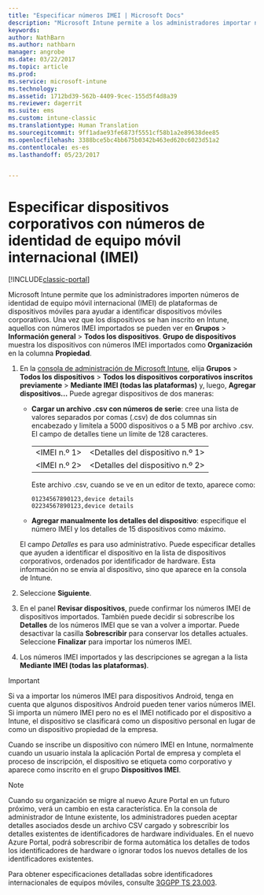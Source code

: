```yaml
---
title: "Especificar números IMEI | Microsoft Docs"
description: "Microsoft Intune permite a los administradores importar números IMEI de plataformas de dispositivos móviles para ayudar a identificar dispositivos móviles corporativos"
keywords: 
author: NathBarn
ms.author: nathbarn
manager: angrobe
ms.date: 03/22/2017
ms.topic: article
ms.prod: 
ms.service: microsoft-intune
ms.technology: 
ms.assetid: 1712bd39-562b-4409-9cec-155d5f4d8a39
ms.reviewer: dagerrit
ms.suite: ems
ms.custom: intune-classic
ms.translationtype: Human Translation
ms.sourcegitcommit: 9ff1adae93fe6873f5551cf58b1a2e89638dee85
ms.openlocfilehash: 3388bce5bc4bb675b0342b463ed620c6023d51a2
ms.contentlocale: es-es
ms.lasthandoff: 05/23/2017


---
```


# <a name="specify-corporate-owned-devices-with-international-mobile-equipment-identity-imei-numbers"></a>Especificar dispositivos corporativos con números de identidad de equipo móvil internacional (IMEI)

[!INCLUDE[classic-portal](../includes/classic-portal.md)]

Microsoft Intune permite que los administradores importen números de identidad de equipo móvil internacional (IMEI) de plataformas de dispositivos móviles para ayudar a identificar dispositivos móviles corporativos. Una vez que los dispositivos se han inscrito en Intune, aquellos con números IMEI importados se pueden ver en **Grupos** > **Información general** > **Todos los dispositivos**. **Grupo de dispositivos** muestra los dispositivos con números IMEI importados como **Organización** en la columna **Propiedad**.

1. En la [consola de administración de Microsoft Intune](https://manage.microsoft.com), elija **Grupos** &gt; **Todos los dispositivos** &gt; **Todos los dispositivos corporativos inscritos previamente** &gt; **Mediante IMEI (todas las plataformas)** y, luego, **Agregar dispositivos...** Puede agregar dispositivos de dos maneras:

    -   **Cargar un archivo .csv con números de serie**: cree una lista de valores separados por comas (.csv) de dos columnas sin encabezado y limítela a 5000 dispositivos o a 5 MB por archivo .csv. El campo de detalles tiene un límite de 128 caracteres. 

        |||
        |-|-|
        |&lt;IMEI n.º 1&gt;|&lt;Detalles del dispositivo n.º 1&gt;|
        |&lt;IMEI n.º 2&gt;|&lt;Detalles del dispositivo n.º 2&gt;|
        Este archivo .csv, cuando se ve en un editor de texto, aparece como:

        ```
        01234567890123,device details
        02234567890123,device details
        ```

    -   **Agregar manualmente los detalles del dispositivo**: especifique el número IMEI y los detalles de 15 dispositivos como máximo.

   El campo *Detalles* es para uso administrativo. Puede especificar detalles que ayuden a identificar el dispositivo en la lista de dispositivos corporativos, ordenados por identificador de hardware. Esta información no se envía al dispositivo, sino que aparece en la consola de Intune.

2.   Seleccione **Siguiente**.
3.  En el panel **Revisar dispositivos**, puede confirmar los números IMEI de dispositivos importados. También puede decidir si sobrescribe los **Detalles** de los números IMEI que se van a volver a importar. Puede desactivar la casilla **Sobrescribir** para conservar los detalles actuales. Seleccione **Finalizar** para importar los números IMEI.
4.  Los números IMEI importados y las descripciones se agregan a la lista **Mediante IMEI (todas las plataformas)**.

> [!IMPORTANT]
> Si va a importar los números IMEI para dispositivos Android, tenga en cuenta que algunos dispositivos Android pueden tener varios números IMEI. Si importa un número IMEI pero no es el IMEI notificado por el dispositivo a Intune, el dispositivo se clasificará como un dispositivo personal en lugar de como un dispositivo propiedad de la empresa.

Cuando se inscribe un dispositivo con número IMEI en Intune, normalmente cuando un usuario instala la aplicación Portal de empresa y completa el proceso de inscripción, el dispositivo se etiqueta como corporativo y aparece como inscrito en el grupo **Dispositivos IMEI**.

>[!NOTE]
> Cuando su organización se migre al nuevo Azure Portal en un futuro próximo, verá un cambio en esta característica. En la consola de administrador de Intune existente, los administradores pueden aceptar detalles asociados desde un archivo CSV cargado y sobrescribir los detalles existentes de identificadores de hardware individuales. En el nuevo Azure Portal, podrá sobrescribir de forma automática los detalles de todos los identificadores de hardware o ignorar todos los nuevos detalles de los identificadores existentes.

Para obtener especificaciones detalladas sobre identificadores internacionales de equipos móviles, consulte [3GGPP TS 23.003](https://portal.3gpp.org/desktopmodules/Specifications/SpecificationDetails.aspx?specificationId=729).

